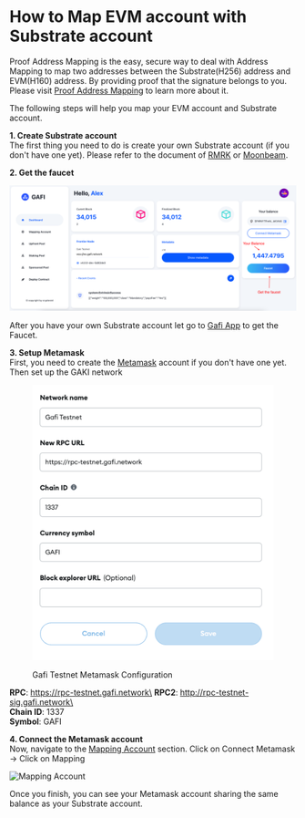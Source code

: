 # How to Map EVM account with Substrate account

Proof Address Mapping is the easy, secure way to deal with Address Mapping to map two addresses between the Substrate(H256) address and EVM(H160) address. By providing proof that the signature belongs to you. Please visit [Proof Address Mapping](https://wiki.gafi.network/learn/proof-address-mapping) to learn more about it.

The following steps will help you map your EVM account and Substrate account.

**1. Create Substrate account**\
The first thing you need to do is create your own Substrate account (if you don't have one yet). Please refer to the document of [RMRK](https://www.youtube.com/watch?v=spSPykclJ8I\&ab\_channel=RMRK) or [Moonbeam](https://moonbeam.foundation/tutorials/create-polkadot-js-account/).

**2. Get the faucet**

![Get the Faucet](../.gitbook/assets/Faucet.png)

After you have your own Substrate account let go to [Gafi App](https://apps.gafi.network/admin/dashboard) to get the Faucet.

**3. Setup Metamask**\
First, you need to create the [Metamask](https://metamask.io/) account if you don't have one yet. Then set up the GAKI network

<figure><img src="../.gitbook/assets/gafi-testnet-metamask (1).png" alt=""><figcaption><p>Gafi Testnet Metamask Configuration</p></figcaption></figure>

**RPC**: https://rpc-testnet.gafi.network\
**RPC2**: http://rpc-testnet-sig.gafi.network\
\
**Chain ID**: 1337\
**Symbol**: GAFI

**4. Connect the Metamask account**\
Now, navigate to the [Mapping Account](https://apps.gafi.network/admin/mapping-account) section. Click on Connect Metamask -> Click on Mapping

![Mapping Account](../.gitbook/assets/map-account.png)

Once you finish, you can see your Metamask account sharing the same balance as your Substrate account.
